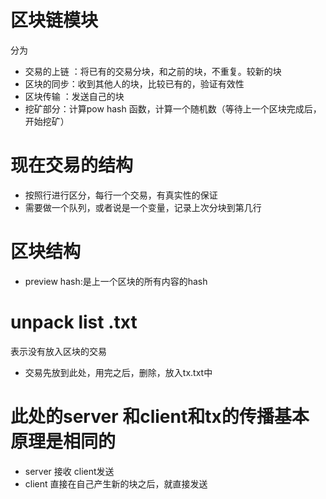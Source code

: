 # 区块链模块
分为
* 交易的上链  ：将已有的交易分块，和之前的块，不重复。较新的块
* 区块的同步：收到其他人的块，比较已有的，验证有效性
* 区块传输 ：发送自己的块
* 挖矿部分：计算pow  hash 函数，计算一个随机数（等待上一个区块完成后，开始挖矿）


# 现在交易的结构
* 按照行进行区分，每行一个交易，有真实性的保证
* 需要做一个队列，或者说是一个变量，记录上次分块到第几行


# 区块结构 
* preview hash:是上一个区块的所有内容的hash


# unpack list .txt
表示没有放入区块的交易
* 交易先放到此处，用完之后，删除，放入tx.txt中

# 此处的server 和client和tx的传播基本原理是相同的
* server 接收 client发送   
* client 直接在自己产生新的块之后，就直接发送